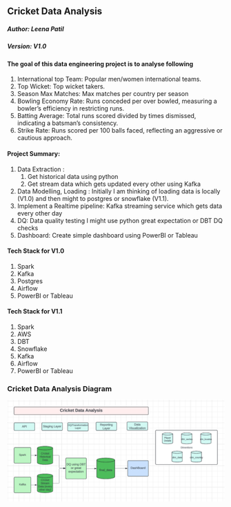 ## Cricket Data Analysis 



##### Author: Leena Patil
##### Version: V1.0

#### The goal of this data engineering project is to analyse following

1. International top Team: Popular men/women international teams.
2. Top Wicket: Top wicket takers.
3. Season Max Matches: Max matches per country per season
4. Bowling Economy Rate: Runs conceded per over bowled, measuring a bowler’s efficiency in restricting runs. 
5. Batting Average: Total runs scored divided by times dismissed, indicating a batsman’s consistency.
6. Strike Rate: Runs scored per 100 balls faced, reflecting an aggressive or cautious approach.

#### Project Summary:

1. Data Extraction :
   1. Get historical data using python
   2. Get stream data which gets updated every other using Kafka
2. Data Modelling, Loading : Initially I am thinking of loading data is locally (V1.0) and then might to postgres or snowflake (V1.1).
3. Implement a Realtime pipeline: Kafka streaming service which gets data every other day
4. DQ: Data quality testing I might use python great expectation or DBT DQ checks
5. Dashboard: Create simple dashboard using PowerBI or Tableau

#### Tech Stack for V1.0

1. Spark 
2. Kafka 
3. Postgres 
4. Airflow 
5. PowerBI or Tableau

#### Tech Stack for V1.1

1. Spark 
2. AWS 
3. DBT 
4. Snowflake 
5. Kafka 
6. Airflow 
7. PowerBI or Tableau

###  Cricket Data Analysis Diagram

![Diagram](data/cricket_data_analysis.png)


